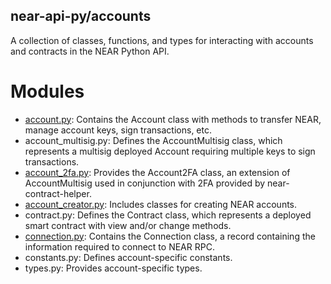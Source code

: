 ## near-api-py/accounts

A collection of classes, functions, and types for interacting with accounts and contracts in the NEAR Python API.

# Modules

* [account.py](https://github.com/bpolania/near_api_py/blob/main/packages/accounts/account.py): Contains the Account class with methods to transfer NEAR, manage account keys, sign transactions, etc.
* account_multisig.py: Defines the AccountMultisig class, which represents a multisig deployed Account requiring multiple keys to sign transactions.
* [account_2fa.py](https://github.com/bpolania/near_api_py/blob/main/packages/accounts/account_2fa.py): Provides the Account2FA class, an extension of AccountMultisig used in conjunction with 2FA provided by near-contract-helper.
* [account_creator.py](https://github.com/bpolania/near_api_py/blob/main/packages/accounts/account_creator.py): Includes classes for creating NEAR accounts.
* contract.py: Defines the Contract class, which represents a deployed smart contract with view and/or change methods.
* [connection.py](https://github.com/bpolania/near_api_py/blob/main/packages/accounts/connection.py): Contains the Connection class, a record containing the information required to connect to NEAR RPC.
* constants.py: Defines account-specific constants.
* types.py: Provides account-specific types.
